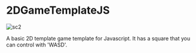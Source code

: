 # 2DGameTemplateJS

![sc2](https://user-images.githubusercontent.com/17791454/219527653-9d328718-a6ea-4f3c-a3b6-a9baacb00b9a.png)

 A basic 2D template game template for Javascript. It has a square that you can control with 'WASD'.
